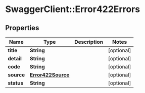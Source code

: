 # SwaggerClient::Error422Errors

## Properties
Name | Type | Description | Notes
------------ | ------------- | ------------- | -------------
**title** | **String** |  | [optional] 
**detail** | **String** |  | [optional] 
**code** | **String** |  | [optional] 
**source** | [**Error422Source**](Error422Source.md) |  | [optional] 
**status** | **String** |  | [optional] 


